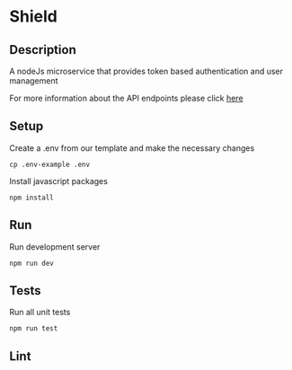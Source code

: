 # Shield

## Description
A nodeJs microservice that provides token based authentication and user management

For more information about the API endpoints please click [here](docs/API.md)
## Setup

Create a .env from our template and make the necessary changes
```
cp .env-example .env
```

Install javascript packages
```
npm install
```

## Run

Run development server
```
npm run dev
```

## Tests

Run all unit tests
```
npm run test
```

## Lint

